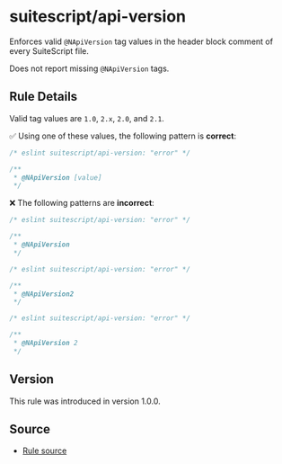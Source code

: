 # suitescript/api-version

Enforces valid `@NApiVersion` tag values in the header block comment of every SuiteScript file.

Does not report missing `@NApiVersion` tags.

## Rule Details

Valid tag values are `1.0`, `2.x`, `2.0`, and `2.1`.

:white_check_mark: Using one of these values, the following pattern is **correct**:

```js
/* eslint suitescript/api-version: "error" */

/**
 * @NApiVersion [value]
 */
```

:x: The following patterns are **incorrect**:

```js
/* eslint suitescript/api-version: "error" */

/**
 * @NApiVersion
 */
```
```js
/* eslint suitescript/api-version: "error" */

/**
 * @NApiVersion2
 */
```
```js
/* eslint suitescript/api-version: "error" */

/**
 * @NApiVersion 2
 */
```

## Version

This rule was introduced in version 1.0.0.

## Source

- [Rule source](../../lib/rules/api-version.js)